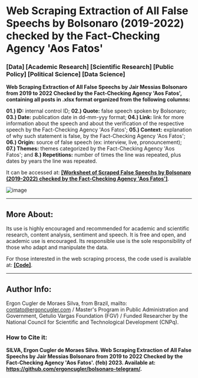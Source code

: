 # Web Scraping Extraction of All False Speechs by Bolsonaro (2019-2022) checked by the Fact-Checking Agency 'Aos Fatos'

### [Data] [Academic Research] [Scientific Research] [Public Policy] [Political Science] [Data Science]

**Web Scraping Extraction of All False Speechs by Jair Messias Bolsonaro from 2019 to 2022 Checked by the Fact-Checking Agency 'Aos Fatos', containing all posts in .xlsx format organized from the following columns:**

**01.) ID:** internal control ID; **02.) Quote:** false speech spoken by Bolsonaro; **03.) Date:** publication date in dd-mm-yyy format; **04.) Link:** link for more information about the speech and about the verification of the respective speech by the Fact-Checking Agency 'Aos Fatos'; **05.) Context:** explanation of why such statement is false, by the Fact-Checking Agency 'Aos Fatos'; **06.) Origin:** source of false speech (ex: interview, live, pronouncement); **07.) Themes:** themes categorized by the Fact-Checking Agency 'Aos Fatos'; and **8.) Repetitions:** number of times the line was repeated, plus dates by years the line was repeated.

It can be accessed at: **<a href="https://github.com/ergoncugler/false-speechs-by-bolsonaro/blob/main/Todas%20as%20Falas%20Falsas%20de%20Bolsonaro%20-%202019%20a%202022%20-%20Extra%C3%A7%C3%A3o%20WebScraping%20do%20AosFatos.xlsx">[Worksheet of Scraped False Speechs by Bolsonaro (2019-2022) checked by the Fact-Checking Agency 'Aos Fatos']</a>**.

![image](https://user-images.githubusercontent.com/81989837/219993036-4be60bc4-57b4-4bb7-bf5e-83f9550e1524.png)

___

## More About:

Its use is highly encouraged and recommended for academic and scientific research, content analysis, sentiment and speech. It is free and open, and academic use is encouraged. Its responsible use is the sole responsibility of those who adapt and manipulate the data.

For those interested in the web scraping process, the code used is available at: **<a href="https://github.com/ergoncugler/false-speechs-by-bolsonaro/blob/main/web-scraping-aos-fatos.py">[Code]</a>**.

___

## Author Info:

Ergon Cugler de Moraes Silva, from Brazil, mailto: <a href="contato@ergoncugler.com">contato@ergoncugler.com</a> / Master's Program in Public Administration and Government, Getulio Vargas Foundation (FGV) / Funded Researcher by the National Council for Scientific and Technological Development (CNPq).

### How to Cite it:

**SILVA, Ergon Cugler de Moraes Silva. Web Scraping Extraction of All False Speechs by Jair Messias Bolsonaro from 2019 to 2022 Checked by the Fact-Checking Agency 'Aos Fatos'. (feb) 2023. Available at: <a>https://github.com/ergoncugler/bolsonaro-telegram/</a>.**

